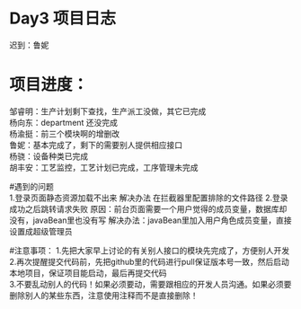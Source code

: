 # Day3 项目日志
 迟到：鲁妮

# 项目进度：
邹睿明：生产计划剩下查找，生产派工没做，其它已完成  
杨向东：department 还没完成  
杨渝挺：前三个模块啊的增删改  
鲁妮：基本完成了，剩下的需要别人提供相应接口		  
杨骁：设备种类已完成  
胡丰安：工艺监控，工艺计划已完成，工序管理未完成  

#遇到的问题  
1.登录页面静态资源加载不出来  解决办法 在拦截器里配置排除的文件路径
2.登录成功之后跳转请求失败 原因：前台页面需要一个用户觉得的成员变量，数据库却没有，javaBean里也没有写
  解决办法：javaBean里加入用户角色成员变量，直接设置成超级管理员

#注意事项： 
1.先把大家早上讨论的有关别人接口的模块先完成了，方便别人开发  
2.再次提醒提交代码前，先把github里的代码进行pull保证版本号一致，然后启动本地项目，保证项目能启动，最后再提交代码  
3.不要乱动别人的代码！如果必须要动，需要跟相应的开发人员沟通。如果必须要删除别人的某些东西，注意使用注释而不是直接删除！  
